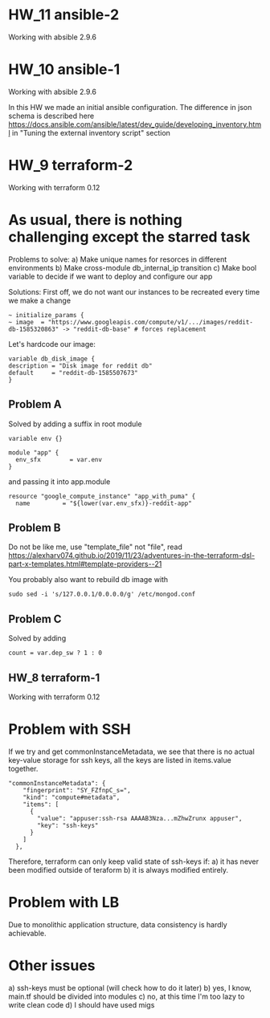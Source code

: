 # HW_11 ansible-2
  Working with absible 2.9.6

# HW_10 ansible-1
  Working with absible 2.9.6

  In this HW we made an initial ansible configuration.
  The difference in json schema is described here https://docs.ansible.com/ansible/latest/dev_guide/developing_inventory.html in "Tuning the external inventory script" section

# HW_9 terraform-2
  Working with terraform 0.12

# As usual, there is nothing challenging except the starred task
  Problems to solve:
    a) Make unique names for resorces in different environments
    b) Make cross-module db_internal_ip transition
    c) Make bool variable to decide if we want to deploy and configure our app

  Solutions:
    First off, we do not want our instances to be recreated every time we make a change
```
~ initialize_params {
~ image  = "https://www.googleapis.com/compute/v1/.../images/reddit-db-1585320863" -> "reddit-db-base" # forces replacement
```
  Let's hardcode our image:
```
variable db_disk_image {
description = "Disk image for reddit db"
default     = "reddit-db-1585507673"
}
```

## Problem A
  Solved by adding a suffix in root module
```
variable env {}

module "app" {
  env_sfx        = var.env
}
```
  and passing it into app.module
```
resource "google_compute_instance" "app_with_puma" {
  name         = "${lower(var.env_sfx)}-reddit-app"
```

## Problem B
  Do not be like me, use "template_file" not "file", read https://alexharv074.github.io/2019/11/23/adventures-in-the-terraform-dsl-part-x-templates.html#template-providers--21

  You probably also want to rebuild db image with
```
sudo sed -i 's/127.0.0.1/0.0.0.0/g' /etc/mongod.conf
```

## Problem C
  Solved by adding
```
count = var.dep_sw ? 1 : 0
```
## HW_8 terraform-1
  Working with terraform 0.12

# Problem with SSH
  If we try and get commonInstanceMetadata, we see that there is no actual key-value storage for ssh keys, all the keys are listed in items.value together.
```
"commonInstanceMetadata": {
    "fingerprint": "SY_FZfnpC_s=",
    "kind": "compute#metadata",
    "items": [
      {
        "value": "appuser:ssh-rsa AAAAB3Nza...mZhwZrunx appuser",
        "key": "ssh-keys"
      }
    ]
  },
  ```
   Therefore, terraform can only keep valid state of ssh-keys if: a) it has never been modified outside of teraform b) it is always modified entirely.

# Problem with LB
  Due to monolithic application structure, data consistency is hardly achievable.

# Other issues
  a) ssh-keys must be optional (will check how to do it later)
  b) yes, I know, main.tf should be divided into modules
  c) no, at this time I'm too lazy to write clean code
  d) I should have used migs
